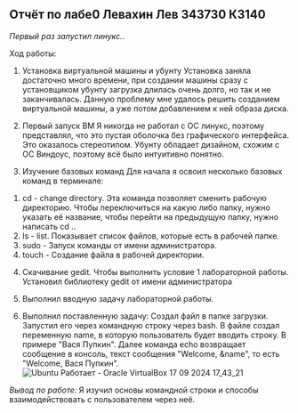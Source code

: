 ## Отчёт по лабе0 Левахин Лев 343730 КЗ140
*Первый раз запустил линукс..*

Ход работы:
1) Установка виртуальной машины и убунту
Установка заняла достаточно много времени, при создании машины сразу с установщиком убунту загрузка длилась очень долго, но так и не заканчивалась.
Данную проблему мне удалось решить созданием виртуальной машины, а уже потом добавлением к ней образа диска.

2) Первый запуск ВМ
Я никогда не работал с ОС линукс, поэтому представлял, что это пустая оболочка без графического интерфейса. Это оказалось стереотипом.
Убунту обладает дизайном, схожим с ОС Виндоус, поэтому всё было интуитивно понятно.

3) Изучение базовых команд
Для начала я освоил несколько базовых команд в терминале:
1. cd - change directory. Эта команда позволяет сменить рабочую директорию. Чтобы переключиться на какую либо папку, нужно указать её название, чтобы  перейти на предыдущую папку, нужно написать cd ..
2. ls - list. Показывает список файлов, которые есть в рабочей папке.
3. sudo - Запуск команды от имени администратора.
4. touch - Создание файла в рабочей директории.

4) Скачивание gedit. Чтобы выполнить условие 1 лабораторной работы.
Установил библиотеку gedit от имени администратора

5) Выполнил вводную задачу лабораторной работы.

6) Выполнил поставленную задачу:
Создал файл в папке загрузки. Запустил его через командную строку через bash. В файле создал переменную name, в которую пользователь будет вводить строку. В примере "Вася Пупкин". Далее команда echo возвращает сообщение в консоль, текст сообщения "Welcome, &name", то есть "Welcome, Вася Пупкин".
![Ubuntu  Работает  - Oracle VirtualBox 17 09 2024 17_43_21](https://github.com/user-attachments/assets/b31d9b92-ebf1-4b54-9d72-b0e6917065e0)

*Вывод по работе:*
Я изучил основы командной строки и способы взаимодействовать с пользователем через неё.

